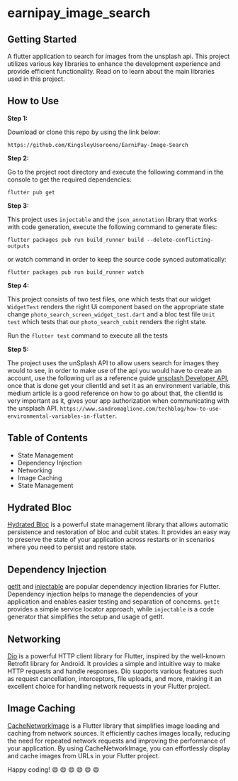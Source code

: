 # earnipay_image_search

## Getting Started

A flutter application to search for images from the unsplash api.
This project utilizes various key libraries to enhance the development experience and provide efficient functionality. 
Read on to learn about the main libraries used in this project.

## How to Use

**Step 1:**

Download or clone this repo by using the link below:

```
https://github.com/KingsleyUsoroeno/EarniPay-Image-Search
```

**Step 2:**

Go to the project root directory and execute the following command in the console to get the required dependencies:

```
flutter pub get 
```

**Step 3:**

This project uses `injectable`  and the `json_annotation` library that works with code generation, execute the following command to generate files:

```
flutter packages pub run build_runner build --delete-conflicting-outputs
```

or watch command in order to keep the source code synced automatically:

```
flutter packages pub run build_runner watch
```

**Step 4:**

This project consists of two test files, one which tests that our widget `WidgetTest` renders the right Ui component
based on the appropriate state change `photo_search_screen_widget_test.dart` and a bloc test file
`Unit test` which tests that our `photo_search_cubit` renders the right state.

Run the `flutter test` command to execute all the tests


**Step 5:**

The project uses the unSplash API to allow users search for images they would to see, in order to
make use of the api you would have to create an account, use the following url as a reference guide
[unsplash Developer API](https://unsplash.com/developers), once that is done get your clientId and set it as an environment
variable, this medium article is a good reference on how to go about that, the clientId is
very important as it, gives your app authorization when communicating with the unsplash API.
`https://www.sandromaglione.com/techblog/how-to-use-environmental-variables-in-flutter`.

## Table of Contents
* State Management
* Dependency Injection
* Networking
* Image Caching
* State Management


## Hydrated Bloc
[Hydrated Bloc](https://pub.dev/packages/hydrated_bloc) is a powerful state management library that allows automatic persistence and 
restoration of bloc and cubit states. It provides an easy way to preserve the state of your 
application across restarts or in scenarios where you need to persist and restore state.


## Dependency Injection
[getIt](https://pub.dev/packages/get_it) and [injectable](https://pub.dev/packages/injectable) are popular dependency injection libraries for Flutter. 
Dependency injection helps to manage the dependencies of your application and enables easier testing 
and separation of concerns. `getIt` provides a simple service locator approach, 
while `injectable` is a code generator that simplifies the setup and usage of getIt.


## Networking

[Dio](https://github.com/flutterchina/dio) is a powerful HTTP client library for Flutter, inspired by the well-known Retrofit 
library for Android. It provides a simple and intuitive way to make HTTP requests 
and handle responses. Dio supports various features such as request cancellation, 
interceptors, file uploads, and more, making it an excellent choice 
for handling network requests in your Flutter project.


## Image Caching

[CacheNetworkImage](https://pub.dev/packages/CacheNetworkImage) is a Flutter library that simplifies image loading and caching 
from network sources. It efficiently caches images locally, reducing the need for repeated 
network requests and improving the performance of your application. By using CacheNetworkImage, 
you can effortlessly display and cache images from URLs in your Flutter project.


Happy coding! :smile: :smile: :smile: :smile: :smile: :smile: 



